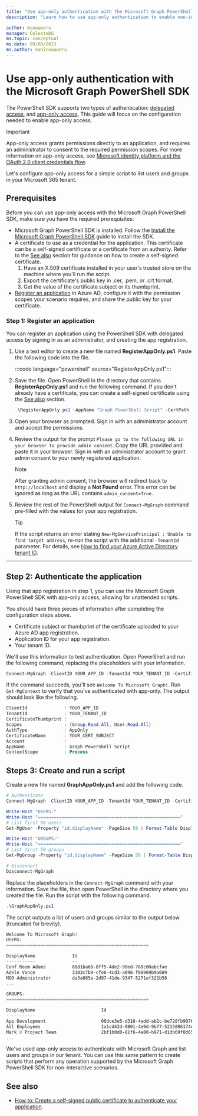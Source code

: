 ```yaml
---
title: "Use app-only authentication with the Microsoft Graph PowerShell SDK"
description: "Learn how to use app-only authentication to enable non-interactive scenarios with the Microsoft Graph PowerShell SDK."

author: msewaweru
manager: CelesteDG
ms.topic: conceptual
ms.date: 09/08/2023
ms.author: eunicewaweru
---
```


# Use app-only authentication with the Microsoft Graph PowerShell SDK

The PowerShell SDK supports two types of authentication: [delegated access](/graph/auth-v2-user), and [app-only access](/graph/auth-v2-service). This guide will focus on the configuration needed to enable app-only access.

> [!IMPORTANT]
> App-only access grants permissions directly to an application, and requires an administrator to consent to the required permission scopes. For more information on app-only access, see [Microsoft identity platform and the OAuth 2.0 client credentials flow](/azure/active-directory/develop/v2-oauth2-client-creds-grant-flow).

Let's configure app-only access for a simple script to list users and groups in your Microsoft 365 tenant.

## Prerequisites

Before you can use app-only access with the Microsoft Graph PowerShell SDK, make sure you have the required prerequisites:

- Microsoft Graph PowerShell SDK is installed. Follow the [Install the Microsoft Graph PowerShell SDK](installation.md) guide to install the SDK.
- A certificate to use as a credential for the application. This certificate can be a self-signed certificate or a certificate from an authority. Refer to the [See also](#see-also) section for guidance on how to create a self-signed certificate.
    1. Have an X.509 certificate installed in your user's trusted store on the machine where you'll run the script.
    1. Export the certificate's public key in .cer, .pem, or .crt format.
    1. Get the value of the certificate subject or its thumbprint.
- [Register an application](/azure/active-directory/develop/app-objects-and-service-principals) in Azure AD, configure it with the permission scopes your scenario requires, and share the public key for your certificate.

### Step 1: Register an application

You can register an application using the PowerShell SDK with delegated access by signing in as an administrator, and creating the app registration. 

1. Use a text editor to create a new file named **RegisterAppOnly.ps1**. Paste the following code into the file.

    :::code language="powershell" source="RegisterAppOnly.ps1":::

1. Save the file. Open PowerShell in the directory that contains **RegisterAppOnly.ps1** and run the following command. If you don't already have a certificate, you can create a self-signed certificate using the [See also](#see-also) section.

    

    ```powershell
    .\RegisterAppOnly.ps1 -AppName "Graph PowerShell Script" -CertPath "PATH_TO_PUBLIC_KEY_FILE"
    ```

1. Open your browser as prompted. Sign in with an administrator account and accept the permissions.

1. Review the output for the prompt `Please go to the following URL in your browser to provide admin consent`. Copy the URL provided and paste it in your browser. Sign in with an administrator account to grant admin consent to your newly registered application.

    > [!NOTE]
    > After granting admin consent, the browser will redirect back to `http://localhost` and display a **Not Found** error. This error can be ignored as long as the URL contains `admin_consent=True`.

1. Review the rest of the PowerShell output for `Connect-MgGraph` command pre-filled with the values for your app registration.

    > [!TIP]
    > If the script returns an error stating `New-MgServicePrincipal : Unable to find target address`, re-run the script with the additional `-TenantId` parameter. For details, see [How to find your Azure Active Directory tenant ID](/azure/active-directory/fundamentals/how-to-find-tenant).

---

## Step 2: Authenticate the application

Using that app registration in step 1, you can use the Microsoft Graph PowerShell SDK with app-only access, allowing for unattended scripts.

You should have three pieces of information after completing the configuration steps above.

- Certificate subject or thumbprint of the certificate uploaded to your Azure AD app registration.
- Application ID for your app registration.
- Your tenant ID.

We'll use this information to test authentication. Open PowerShell and run the following command, replacing the placeholders with your information.

```powershell
Connect-MgGraph -ClientID YOUR_APP_ID -TenantId YOUR_TENANT_ID -CertificateName YOUR_CERT_SUBJECT ## Or -CertificateThumbprint instead of -CertificateName
```

If the command succeeds, you'll see `Welcome To Microsoft Graph!`. Run `Get-MgContext` to verify that you've authenticated with app-only. The output should look like the following.

```powershell
ClientId              : YOUR_APP_ID
TenantId              : YOUR_TENANT_ID
CertificateThumbprint :
Scopes                : {Group.Read.All, User.Read.All}
AuthType              : AppOnly
CertificateName       : YOUR_CERT_SUBJECT
Account               :
AppName               : Graph PowerShell Script
ContextScope          : Process
```

## Steps 3: Create and run a script

Create a new file named **GraphAppOnly.ps1** and add the following code.

```powershell
# Authenticate
Connect-MgGraph -ClientID YOUR_APP_ID -TenantId YOUR_TENANT_ID -CertificateName YOUR_CERT_SUBJECT

Write-Host "USERS:"
Write-Host "======================================================"
# List first 50 users
Get-MgUser -Property "id,displayName" -PageSize 50 | Format-Table DisplayName, Id

Write-Host "GROUPS:"
Write-Host "======================================================"
# List first 50 groups
Get-MgGroup -Property "id,displayName" -PageSize 50 | Format-Table DisplayName, Id

# Disconnect
Disconnect-MgGraph
```

Replace the placeholders in the `Connect-MgGraph` command with your information. Save the file, then open PowerShell in the directory where you created the file. Run the script with the following command.

```powershell
.\GraphAppOnly.ps1
```

The script outputs a list of users and groups similar to the output below (truncated for brevity).

```powershell
Welcome To Microsoft Graph!
USERS:
======================================================

DisplayName              Id
-----------              --
Conf Room Adams          88d1ba68-8ff5-4de2-90ed-768c00abcfae
Adele Vance              3103c7b9-cfe6-4cd3-a696-f88909b9a609
MOD Administrator        da3a885e-2d97-41de-9347-5271ef321b58
...

GROUPS:
======================================================

DisplayName                         Id
-----------                         --
App Development                     06dce3e5-d310-4add-ab2c-be728fb9076e
All Employees                       1a1cd42d-9801-4e9d-9b77-5215886174ef
Mark 8 Project Team                 2bf1b0d0-81f6-4e80-b971-d1db69f8d651
...
```

We've used app-only access to authenticate with Microsoft Graph and list users and groups in our tenant. You can use this same pattern to create scripts that perform any operation supported by the Microsoft Graph PowerShell SDK for non-interactive scenarios.

## See also

- [How to: Create a self-signed public certificate to authenticate your application](/azure/active-directory/develop/howto-create-self-signed-certificate).
